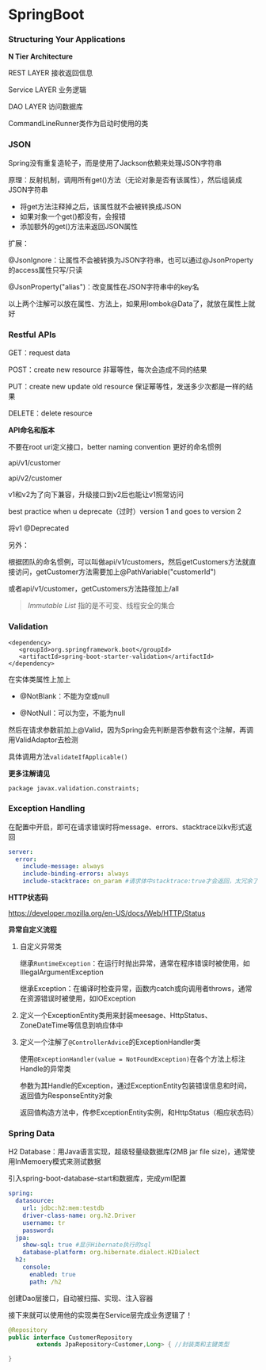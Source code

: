 # SpringBoot



### Structuring Your Applications



**N Tier Architecture**

REST LAYER 接收返回信息

Service LAYER 业务逻辑

DAO LAYER 访问数据库



CommandLineRunner类作为启动时使用的类



### JSON

Spring没有重复造轮子，而是使用了Jackson依赖来处理JSON字符串

原理：反射机制，调用所有get()方法（无论对象是否有该属性），然后组装成JSON字符串

- 将get方法注释掉之后，该属性就不会被转换成JSON
- 如果对象一个get()都没有，会报错
- 添加额外的get()方法来返回JSON属性

扩展：

@JsonIgnore：让属性不会被转换为JSON字符串，也可以通过@JsonProperty的access属性只写/只读

@JsonProperty("alias")：改变属性在JSON字符串中的key名

以上两个注解可以放在属性、方法上，如果用lombok@Data了，就放在属性上就好



### Restful APIs

GET：request data

POST：create new resource 非幂等性，每次会造成不同的结果

PUT：create new update old resource 保证幂等性，发送多少次都是一样的结果

DELETE：delete resource



**API命名和版本**

不要在root uri定义接口，better naming convention 更好的命名惯例

api/v1/customer

api/v2/customer

v1和v2为了向下兼容，升级接口到v2后也能让v1照常访问

best practice when u deprecate（过时）version 1 and goes to version 2

将v1 @Deprecated



另外：

根据团队的命名惯例，可以叫做api/v1/customers，然后getCustomers方法就直接访问，getCustomer方法需要加上@PathVariable("customerId")

或者api/v1/customer，getCustomers方法路径加上/all



> *Immutable List* 指的是不可变、线程安全的集合



### Validation

```
<dependency>
   <groupId>org.springframework.boot</groupId>
   <artifactId>spring-boot-starter-validation</artifactId>
</dependency>
```

在实体类属性上加上

- @NotBlank：不能为空或null

- @NotNull：可以为空，不能为null

然后在请求参数前加上@Valid，因为Spring会先判断是否参数有这个注解，再调用ValidAdaptor去检测

具体调用方法`validateIfApplicable()`



**更多注解请见**

```
package javax.validation.constraints;
```



### Exception Handling

在配置中开启，即可在请求错误时将message、errors、stacktrace以kv形式返回

```yml
server:
  error:
    include-message: always
    include-binding-errors: always
    include-stacktrace: on_param #请求体中stacktrace:true才会返回，太冗余了
```



**HTTP状态码**

https://developer.mozilla.org/en-US/docs/Web/HTTP/Status



**异常自定义流程**

1. 自定义异常类

   继承`RuntimeException`：在运行时抛出异常，通常在程序错误时被使用，如IllegalArgumentException

   继承Exception：在编译时检查异常，函数内catch或向调用者throws，通常在资源错误时被使用，如IOException

2. 定义一个ExceptionEntity类用来封装meesage、HttpStatus、ZoneDateTime等信息到响应体中

3. 定义一个注解了`@ControllerAdvice`的ExceptionHandler类

   使用`@ExceptionHandler(value = NotFoundException)`在各个方法上标注Handle的异常类

   参数为其Handle的Exception，通过ExceptionEntity包装错误信息和时间，返回值为ResponseEntity对象

   返回值构造方法中，传参ExceptionEntity实例，和HttpStatus（相应状态码）



### Spring Data

H2 Database：用Java语言实现，超级轻量级数据库(2MB jar file size)，通常使用InMemoery模式来测试数据



引入spring-boot-database-start和数据库，完成yml配置

```yml
spring:
  datasource:
    url: jdbc:h2:mem:testdb
    driver-class-name: org.h2.Driver
    username: tr
    password: 
  jpa:
    show-sql: true #显示Hibernate执行的sql
    database-platform: org.hibernate.dialect.H2Dialect
  h2:
    console:
      enabled: true
      path: /h2
```



创建Dao层接口，自动被扫描、实现、注入容器

接下来就可以使用他的实现类在Service层完成业务逻辑了！

```java
@Repository
public interface CustomerRepository
        extends JpaRepository<Customer,Long> { //封装类和主键类型

}
```


